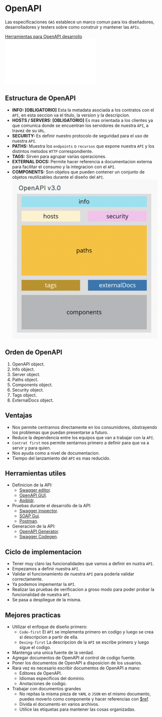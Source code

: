 # OpenAPI
Las especificaciones `OAS` establece un marco comun para los diseñadores, desarrolladores y testers sobre como construir y mantener las `APIs`.

[Herramientas para OpenAPI desarrollo](https://openapi.tools/)
![Ejemplo de OpenAPI](./resources/openapi.json)

## Estructura de OpenAPI

* **INFO: [OBLIGATORIO]** Esta la metadata asociada a los contratos con el `API`, en esta seccion va el titulo, la version y la descripcion.
* **HOSTS / SERVERS: [OBLIGATORIO]** Es mas orientada a los clientes ya que comunica donde se encuentran los servidores de nuestra `API`, a travez de su `URL`.
* **SECURITY:** Es definir nuestro protocolo de seguridad para el uso de nuestra `API`.
* **PATHS:** Muestra los `endpoints` o `recursos` que expone nuestra `API` y los distintos metodos `HTTP` correspondiente.
* **TAGS:** Sirven para agrupar varias operaciones.
* **EXTERNAL DOCS:** Permite hacer referencia a documentacion externa para facilitar el consumo y la integracion con el `API`.
* **COMPONENTS:** Son objetos que pueden contener un conjunto de objetos reutilizables durante el diseño del `API`.
![Estructura open api](./resources/open-api-estructura.png)

## Orden de OpenAPI

1. OpenAPI object.
2. Info object.
3. Server object.
4. Paths object.
5. Components object.
6. Security object.
7. Tags object.
8. ExternalDocs object.

## Ventajas

* Nos permite centrarnos directamente en los consumidores, obstrayendo los problemas que puedan presentarse a futuro.
* Reduce la dependencia entre los equipos que van a trabajar con la `API`.
* `Contrat first` nos permite sentarnos primero a definir para que va a servir y para quien.
* Nos ayuda como a nivel de documentacion.
* Tiempo del lanzamiento del `API` es mas reducido.

## Herramientas utiles

* Definicion de la API:
    * [Swagger editor](https://editor.swagger.io/).
    * [OpenAPI GUI](https://mermade.github.io/openapi-gui/).
    * [Apibldr](https://www.apibldr.com/).
* Pruebas durante el desarrollo de la API:
    * [Swagger inspector](https://inspector.swagger.io/builder).
    * [SOAP Gui](https://www.soapui.org/).
    * [Postman](https://www.postman.com/).
* Generacion de la API:
    * [OpenAPI Generator](https://openapi-generator.tech/).
    * [Swagger Codegen](https://swagger.io/tools/swagger-codegen/).

## Ciclo de implementacion
* Tener muy claro las funcionalidades que vamos a definir en nustra `API`.
* Empezamos a definir nuestra `API`.
* Validar el funcionamiento de nuestra `API` para poderla validar correctamente.
* Ya podemos impementar la `API`.
* Realizar las pruebas de verificacion a groso modo para poder probar la funcionalidad de nuestra `API`.
* Se pasa a despliegue de la misma.

## Mejores practicas

* Utilizar el enfoque de diseño primero:
    * `Code-first` El `API` se implementa primero en codigo y luego se crea si descripcion a partir de ella.
    * `Desing-first` La descripcion de la `API` se escribe primero y luego sigue el codigo.
* Mantenga una unica fuente de la verdad.
* Agregar documentos de OpenAPI al control de codigo fuente.
* Poner los documentos de OpenAPI a disposicion de los usuarios.
* Rara vez es necesario escribir documentos de OpenAPI a mano:
    * Editores de OpenAPI.
    * Idiomas especificos del dominio.
    * Anotaciones de codigo.
* Trabajar con documentos grandes
    * No repitas la misma pieza de `YAML` o `JSON` en el mismo documento, puedes moverlo como componente y hacer referencias con [$ref](https://oai.github.io/Documentation/specification-components.html).
    * Divida el documento en varios archivos.
    * Utilice las etiquetas para mantener las cosas organizadas.
